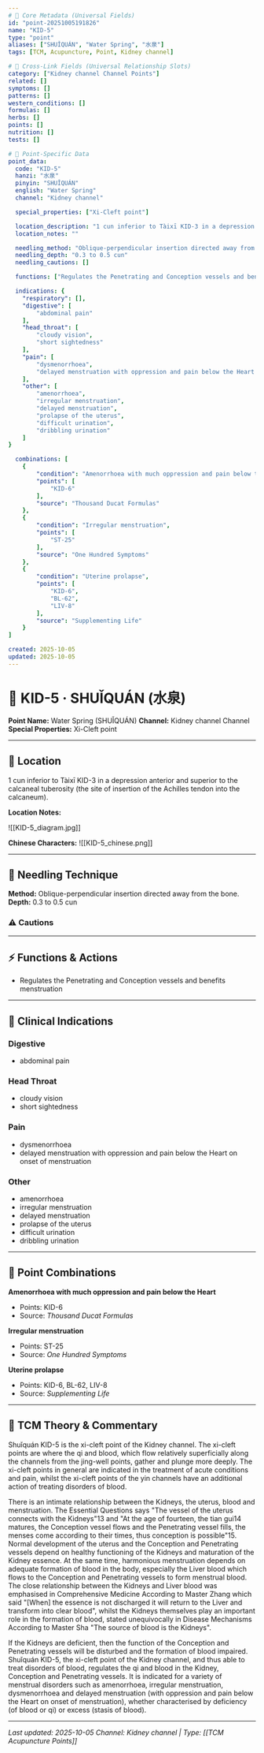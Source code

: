 ```yaml
---
# 🔹 Core Metadata (Universal Fields)
id: "point-20251005191826"
name: "KID-5"
type: "point"
aliases: ["SHUǏQUÁN", "Water Spring", "水泉"]
tags: [TCM, Acupuncture, Point, Kidney channel]

# 🔹 Cross-Link Fields (Universal Relationship Slots)
category: ["Kidney channel Channel Points"]
related: []
symptoms: []
patterns: []
western_conditions: []
formulas: []
herbs: []
points: []
nutrition: []
tests: []

# 🔹 Point-Specific Data
point_data:
  code: "KID-5"
  hanzi: "水泉"
  pinyin: "SHUǏQUÁN"
  english: "Water Spring"
  channel: "Kidney channel"

  special_properties: ["Xi-Cleft point"]

  location_description: "1 cun inferior to Tàixī KID-3 in a depression anterior and superior to the calcaneal tuberosity (the site of insertion of the Achilles tendon into the calcaneum)."
  location_notes: ""

  needling_method: "Oblique-perpendicular insertion directed away from the bone."
  needling_depth: "0.3 to 0.5 cun"
  needling_cautions: []

  functions: ["Regulates the Penetrating and Conception vessels and benefits menstruation"]

  indications: {
    "respiratory": [],
    "digestive": [
        "abdominal pain"
    ],
    "head_throat": [
        "cloudy vision",
        "short sightedness"
    ],
    "pain": [
        "dysmenorrhoea",
        "delayed menstruation with oppression and pain below the Heart on onset of menstruation"
    ],
    "other": [
        "amenorrhoea",
        "irregular menstruation",
        "delayed menstruation",
        "prolapse of the uterus",
        "difficult urination",
        "dribbling urination"
    ]
}

  combinations: [
    {
        "condition": "Amenorrhoea with much oppression and pain below the Heart",
        "points": [
            "KID-6"
        ],
        "source": "Thousand Ducat Formulas"
    },
    {
        "condition": "Irregular menstruation",
        "points": [
            "ST-25"
        ],
        "source": "One Hundred Symptoms"
    },
    {
        "condition": "Uterine prolapse",
        "points": [
            "KID-6",
            "BL-62",
            "LIV-8"
        ],
        "source": "Supplementing Life"
    }
]

created: 2025-10-05
updated: 2025-10-05
---
```


# 📍 KID-5 · SHUǏQUÁN (水泉)

**Point Name:** Water Spring (SHUǏQUÁN)
**Channel:** Kidney channel Channel
**Special Properties:** Xi-Cleft point

---

## 📍 Location

1 cun inferior to Tàixī KID-3 in a depression anterior and superior to the calcaneal tuberosity (the site of insertion of the Achilles tendon into the calcaneum).

**Location Notes:**


![[KID-5_diagram.jpg]]

**Chinese Characters:** ![[KID-5_chinese.png]]

---

## 🔧 Needling Technique

**Method:** Oblique-perpendicular insertion directed away from the bone.
**Depth:** 0.3 to 0.5 cun

### ⚠️ Cautions

---

## ⚡ Functions & Actions
- Regulates the Penetrating and Conception vessels and benefits menstruation

---

## 🎯 Clinical Indications

### Digestive
- abdominal pain

### Head Throat
- cloudy vision
- short sightedness

### Pain
- dysmenorrhoea
- delayed menstruation with oppression and pain below the Heart on onset of menstruation

### Other
- amenorrhoea
- irregular menstruation
- delayed menstruation
- prolapse of the uterus
- difficult urination
- dribbling urination

---

## 🔗 Point Combinations

**Amenorrhoea with much oppression and pain below the Heart**
- Points: KID-6
- Source: *Thousand Ducat Formulas*

**Irregular menstruation**
- Points: ST-25
- Source: *One Hundred Symptoms*

**Uterine prolapse**
- Points: KID-6, BL-62, LIV-8
- Source: *Supplementing Life*

---

## 🧬 TCM Theory & Commentary

Shuǐquán KID-5 is the xi-cleft point of the Kidney channel. The xi-cleft points are where the qi and blood, which flow relatively superficially along the channels from the jing-well points, gather and plunge more deeply. The xi-cleft points in general are indicated in the treatment of acute conditions and pain, whilst the xi-cleft points of the yin channels have an additional action of treating disorders of blood.

There is an intimate relationship between the Kidneys, the uterus, blood and menstruation. The Essential Questions says "The vessel of the uterus connects with the Kidneys"13 and "At the age of fourteen, the tian gui14 matures, the Conception vessel flows and the Penetrating vessel fills, the menses come according to their times, thus conception is possible"15. Normal development of the uterus and the Conception and Penetrating vessels depend on healthy functioning of the Kidneys and maturation of the Kidney essence. At the same time, harmonious menstruation depends on adequate formation of blood in the body, especially the Liver blood which flows to the Conception and Penetrating vessels to form menstrual blood. The close relationship between the Kidneys and Liver blood was emphasised in Comprehensive Medicine According to Master Zhang which said "[When] the essence is not discharged it will return to the Liver and transform into clear blood", whilst the Kidneys themselves play an important role in the formation of blood, stated unequivocally in Disease Mechanisms According to Master Sha "The source of blood is the Kidneys".

If the Kidneys are deficient, then the function of the Conception and Penetrating vessels will be disturbed and the formation of blood impaired. Shuǐquán KID-5, the xi-cleft point of the Kidney channel, and thus able to treat disorders of blood, regulates the qi and blood in the Kidney, Conception and Penetrating vessels. It is indicated for a variety of menstrual disorders such as amenorrhoea, irregular menstruation, dysmenorrhoea and delayed menstruation (with oppression and pain below the Heart on onset of menstruation), whether characterised by deficiency (of blood or qi) or excess (stasis of blood).

---

*Last updated: 2025-10-05*
*Channel: Kidney channel | Type: [[TCM Acupuncture Points]]*
